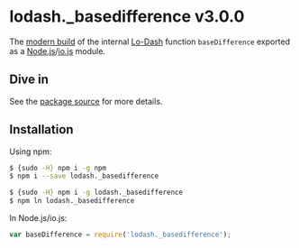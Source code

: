 # lodash._basedifference v3.0.0

The [modern build](https://github.com/lodash/lodash/wiki/Build-Differences) of the internal [Lo-Dash](https://lodash.com/) function `baseDifference` exported as a [Node.js](http://nodejs.org/)/[io.js](https://iojs.org/) module.

## Dive in

See the [package source](https://github.com/lodash/lodash/blob/3.0.0-npm-packages/lodash._basedifference/index.js) for more details.

## Installation

Using npm:

```bash
$ {sudo -H} npm i -g npm
$ npm i --save lodash._basedifference

$ {sudo -H} npm i -g lodash._basedifference
$ npm ln lodash._basedifference
```

In Node.js/io.js:

```js
var baseDifference = require('lodash._basedifference');
```
